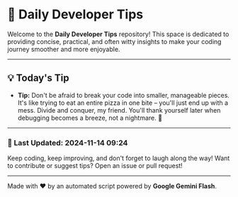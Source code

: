 
# 🌟 Daily Developer Tips

Welcome to the **Daily Developer Tips** repository! This space is dedicated to providing concise, practical, and often witty insights to make your coding journey smoother and more enjoyable.

---

## 💡 Today's Tip

- **Tip:**  Don't be afraid to break your code into smaller, manageable pieces. It's like trying to eat an entire pizza in one bite – you'll just end up with a mess.  Divide and conquer, my friend. You'll thank yourself later when debugging becomes a breeze, not a nightmare. 🍕

---

### 📅 Last Updated: 2024-11-14 09:24

Keep coding, keep improving, and don't forget to laugh along the way! Want to contribute or suggest tips? Open an issue or pull request!

---

Made with ❤️ by an automated script powered by **Google Gemini Flash**.

